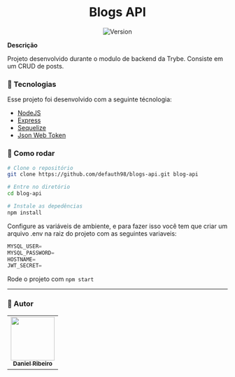 <h1 align="center">Blogs API</h1>
<p align="center">
  <img alt="Version" src="https://img.shields.io/badge/version-0.1.0-blue.svg?cacheSeconds=2592000" />
  <a href="https://twitter.com/defauth8" target="_blank">
  </a>
</p>

**Descrição**

Projeto desenvolvido durante o modulo de backend da Trybe. Consiste em um CRUD de posts.

### :nut_and_bolt: Tecnologias

Esse projeto foi desenvolvido com a seguinte técnologia:

- [NodeJS][nodejs]
- [Express][express]
- [Sequelize][sequelize]
- [Json Web Token][jsonwebtoken]

[nodejs]: https://nodejs.org/en/
[express]: https://expressjs.com/pt-br/
[jsonwebtoken]: https://www.npmjs.com/package/jsonwebtoken
[sequelize]: https://sequelize.org/master/

### :thinking: Como rodar



```bash
# Clone o repositório
git clone https://github.com/defauth98/blogs-api.git blog-api

# Entre no diretório
cd blog-api

# Instale as depedências
npm install
```

Configure as variáveis de ambiente, e para fazer isso você tem que criar um arquivo .env na raiz do projeto com as seguintes variaveis:

```js
MYSQL_USER=
MYSQL_PASSWORD=
HOSTNAME=
JWT_SECRET=
```
Rode o projeto com `` npm start ``
  
---

### :bust_in_silhouette: Autor

<table>
  <tr>
    <td align="center">
      <a href="https://github.com/defauth98">
        <img src="https://avatars.githubusercontent.com/u/52966246?v=4" width="100px;" alt=""/>
        <br />
          <sub>
            <b>Daniel Ribeiro</b>
          </sub>
      </a>
    </td>
  </tr>
</table>
